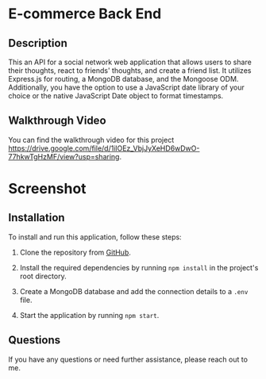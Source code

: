 # E-commerce Back End

## Description

This an API for a social network web application that allows users to share their thoughts, react to friends' thoughts, and create a friend list. It utilizes Express.js for routing, a MongoDB database, and the Mongoose ODM. Additionally, you have the option to use a JavaScript date library of your choice or the native JavaScript Date object to format timestamps.

## Walkthrough Video

You can find the walkthrough video for this project https://drive.google.com/file/d/1ilOEz_VbjJyXeHD6wDwO-77hkwTgHzMF/view?usp=sharing.

# Screenshot


## Installation

To install and run this application, follow these steps:

1. Clone the repository from [GitHub](https://github.com/vikramadityad/E-commerce_Back_End).

2. Install the required dependencies by running `npm install` in the project's root directory.

3. Create a MongoDB database and add the connection details to a `.env` file.

4. Start the application by running `npm start`.

## Questions

If you have any questions or need further assistance, please reach out to me.

